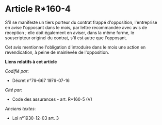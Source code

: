 # Article R*160-4

S'il se manifeste un tiers porteur du contrat frappé d'opposition, l'entreprise en avise l'opposant dans le mois, par lettre
recommandée avec avis de réception ; elle doit également en aviser, dans la même forme, le souscripteur originel du contrat,
s'il est autre que l'opposant.

Cet avis mentionne l'obligation d'introduire dans le mois une action en revendication, à peine de mainlevée de l'opposition.

**Liens relatifs à cet article**

_Codifié par_:

  - Décret n°76-667 1976-07-16

_Cité par_:

  - Code des assurances - art. R*160-5 (V)

_Anciens textes_:

  - Loi n°1930-12-03 art. 3
